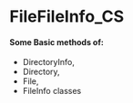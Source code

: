 # FileFileInfo_CS


#### Some Basic methods of:
- DirectoryInfo, 
- Directory, 
- File,
- FileInfo classes
